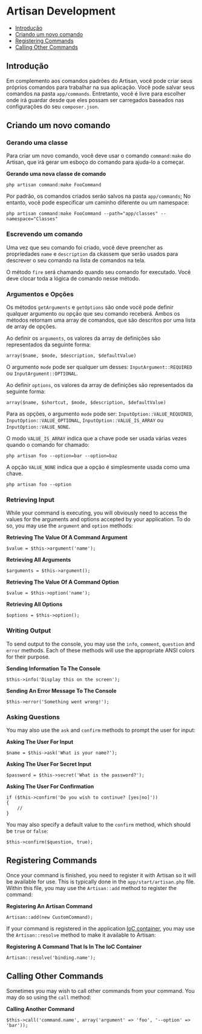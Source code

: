 # Artisan Development

- [Introdução](#introduction)
- [Criando um novo comando](#building-a-command)
- [Registering Commands](#registering-commands)
- [Calling Other Commands](#calling-other-commands)

<a name="introduction"></a>
## Introdução

Em complemento aos comandos padrões do Artisan, você pode criar seus próprios comandos para trabalhar na sua aplicação. Você pode salvar seus comandos na pasta `app/commands`. Entretanto, você é livre para escolher onde irá guardar desde que eles possam ser carregados baseados nas configurações do seu `composer.json`.

<a name="building-a-command"></a>
## Criando um novo comando

### Gerando uma classe

Para criar um novo comando, você deve usar o comando `command:make` do Artisan, que irá gerar um esboço do comando para ajuda-lo a começar.

**Gerando uma nova classe de comando**

	php artisan command:make FooCommand

Por padrão, os comandos criados serão salvos na pasta `app/commands`; No entanto, você pode especificar um caminho diferente ou um namespace:

	php artisan command:make FooCommand --path="app/classes" --namespace="Classes"

### Escrevendo um comando

Uma vez que seu comando foi criado, você deve preencher as propriedades `name` e `description` da ckassem que serão usados para descrever o seu comando na lista de comandos na tela.

O método `fire` será chamando quando seu comando for executado. Você deve clocar toda a lógica de comando nesse método.

### Argumentos e Opções

Os métodos `getArguments` e `getOptions` são onde você pode definir qualquer argumento ou opção que seu comando receberá. Ambos os métodos retornam uma array de comandos, que são descritos por uma lista de array de opções.

Ao definir os `arguments`,  os valores da array de definições são representados da seguinte forma:

	array($name, $mode, $description, $defaultValue)

O argumento `mode` pode ser qualquer um desses: `InputArgument::REQUIRED` ou `InputArgument::OPTIONAL`.

Ao definir `options`, os valores da array de definições são representados da seguinte forma:

	array($name, $shortcut, $mode, $description, $defaultValue)

Para as opções, o argumento `mode` pode ser: `InputOption::VALUE_REQUIRED`, `InputOption::VALUE_OPTIONAL`, `InputOption::VALUE_IS_ARRAY` ou `InputOption::VALUE_NONE`.

O modo `VALUE_IS_ARRAY` indica que a chave pode ser usada várias vezes quando o comando for chamado:

	php artisan foo --option=bar --option=baz

A opção `VALUE_NONE` indica que a opção é simplesmente usada como uma chave.

	php artisan foo --option

### Retrieving Input

While your command is executing, you will obviously need to access the values for the arguments and options accepted by your application. To do so, you may use the `argument` and `option` methods:

**Retrieving The Value Of A Command Argument**

	$value = $this->argument('name');

**Retrieving All Arguments**

	$arguments = $this->argument();

**Retrieving The Value Of A Command Option**

	$value = $this->option('name');

**Retrieving All Options**

	$options = $this->option();

### Writing Output

To send output to the console, you may use the `info`, `comment`, `question` and `error` methods. Each of these methods will use the appropriate ANSI colors for their purpose.

**Sending Information To The Console**

	$this->info('Display this on the screen');

**Sending An Error Message To The Console**

	$this->error('Something went wrong!');

### Asking Questions

You may also use the `ask` and `confirm` methods to prompt the user for input:

**Asking The User For Input**

	$name = $this->ask('What is your name?');

**Asking The User For Secret Input**

	$password = $this->secret('What is the password?');

**Asking The User For Confirmation**

	if ($this->confirm('Do you wish to continue? [yes|no]'))
	{
		//
	}

You may also specify a default value to the `confirm` method, which should be `true` or `false`:

	$this->confirm($question, true);

<a name="registering-commands"></a>
## Registering Commands

Once your command is finished, you need to register it with Artisan so it will be available for use. This is typically done in the `app/start/artisan.php` file. Within this file, you may use the `Artisan::add` method to register the command:

**Registering An Artisan Command**

	Artisan::add(new CustomCommand);

If your command is registered in the application [IoC container](/docs/ioc), you may use the `Artisan::resolve` method to make it available to Artisan:

**Registering A Command That Is In The IoC Container**

	Artisan::resolve('binding.name');

<a name="calling-other-commands"></a>
## Calling Other Commands

Sometimes you may wish to call other commands from your command. You may do so using the `call` method:

**Calling Another Command**

	$this->call('command.name', array('argument' => 'foo', '--option' => 'bar'));
